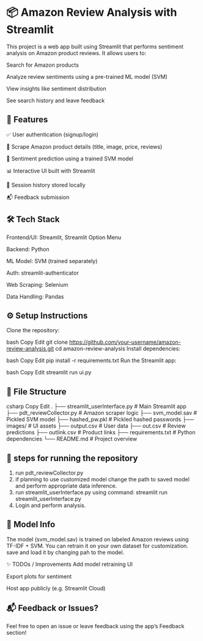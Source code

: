 # 📦 Amazon Review Analysis with Streamlit


This project is a web app built using Streamlit that performs sentiment analysis on Amazon product reviews. It allows users to:

Search for Amazon products

Analyze review sentiments using a pre-trained ML model (SVM)

View insights like sentiment distribution

See search history and leave feedback

## 🚀 Features
✅ User authentication (signup/login)

🔎 Scrape Amazon product details (title, image, price, reviews)

🧠 Sentiment prediction using a trained SVM model

📊 Interactive UI built with Streamlit

📁 Session history stored locally

📬 Feedback submission

## 🛠️ Tech Stack
Frontend/UI: Streamlit, Streamlit Option Menu

Backend: Python

ML Model: SVM (trained separately)

Auth: streamlit-authenticator

Web Scraping: Selenium 

Data Handling: Pandas

## ⚙️ Setup Instructions
Clone the repository:

bash
Copy
Edit
git clone https://github.com/your-username/amazon-review-analysis.git
cd amazon-review-analysis
Install dependencies:

bash
Copy
Edit
pip install -r requirements.txt
Run the Streamlit app:

bash
Copy
Edit
streamlit run ui.py
## 📁 File Structure
csharp
Copy
Edit
.
├── streamlit_userInterface.py                  # Main Streamlit app
├── pdt_reviewCollector.py                       # Amazon scraper logic
├── svm_model.sav                               # Pickled SVM model
├── hashed_pw.pkl                               # Pickled hashed passwords
├── images/                                     # UI assets
├── output.csv                                  # User data
├── out.csv                                     # Review predictions
├── outlink.csv                                 # Product links
├── requirements.txt                            # Python dependencies
└── README.md                                   # Project overview

## 🎯 steps for running the repository
1. run pdt_reviewCollector.py
2. if planning to use customized model change the path to saved model and perform appropriate data inference.
3. run streamlit_userInterface.py using command: streamlit run streamlit_userInterface.py
4. Login and perform analysis.

## 🤖 Model Info
The model (svm_model.sav) is trained on labeled Amazon reviews using TF-IDF + SVM. You can retrain it on your own dataset for customization. save and load it by changing pah to the model.

✨ TODOs / Improvements
 Add model retraining UI

 Export plots for sentiment

 Host app publicly (e.g. Streamlit Cloud)

## 📬 Feedback or Issues?
Feel free to open an issue or leave feedback using the app’s Feedback section!
